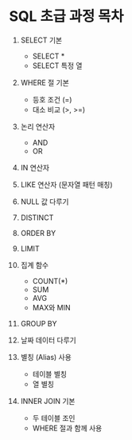 # SQL 초급 과정 목차

1. SELECT 기본
   - SELECT *
   - SELECT 특정 열

2. WHERE 절 기본
   - 등호 조건 (=)
   - 대소 비교 (>, >=)

3. 논리 연산자
   - AND
   - OR

4. IN 연산자

5. LIKE 연산자 (문자열 패턴 매칭)

6. NULL 값 다루기

7. DISTINCT

8. ORDER BY

9. LIMIT

10. 집계 함수
    - COUNT(*)
    - SUM
    - AVG
    - MAX와 MIN

11. GROUP BY

12. 날짜 데이터 다루기

13. 별칭 (Alias) 사용
    - 테이블 별칭
    - 열 별칭

14. INNER JOIN 기본
    - 두 테이블 조인
    - WHERE 절과 함께 사용

